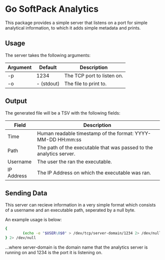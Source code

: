 # Go SoftPack Analytics

This package provides a simple server that listens on a port for simple analytical information, to which it adds simple metadata and prints.

## Usage

The server takes the following arguments:

|   Argument   |   Default   |  Description               |
|--------------|-------------|----------------------------|
| -p           | 1234        | The TCP port to listen on. |
| -o           | - (stdout)  | The file to print to.      |

## Output

The generated file will be a TSV with the following fields:

|   Field   |   Description                                                       |
|-----------|---------------------------------------------------------------------|
| Time      | Human readable timestamp of the format: YYYY-MM-DD HH:mm:ss         |
| Path      | The path of the executable that was passed to the analytics server. |
| Username  | The user the ran the executable.                                    |
| IP Address| The IP Address on which the executable was ran.                     |

## Sending Data

This server can recieve information in a very simple format which consists of a username and an executable path, seperated by a null byte.

An example usage is below:

```bash
{
        (echo -e "$USER\0$0" > /dev/tcp/server-domain/1234 2> /dev/null) &
} 2> /dev/null
```

…where server-domain is the domain name that the analytics server is running on and 1234 is the port it is listening on.
